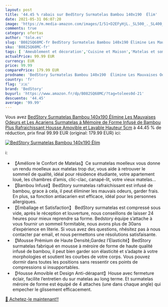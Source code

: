 ```yaml
---
layout: post
title: '44.45 % rabais sur BedStory Surmatelas Bambou 140x190  Élim'
date: 2021-05-31 06:07:20
image: 'https://m.media-amazon.com/images/I/51+D2EFyHjL._SL500_._SL400_.jpg'
comments: true
category: ofertas
author: 'tole.es'
slug: 'B082SQ68MC-fr BedStory Surmatelas Bambou 140x190 Élimine Les Mauvaises...'
sku: 'B082SQ68MC-fr'
tags: [ 'Ameublement et décoration','Cuisine et Maison','Matelas et sommiers pour adulte','Meubles','Meubles de chambre dadulte','Sur-matelas pour adulte','bedstory', ]
actualPrice: 99.99 EUR
currency: EUR
price: 99.99
comparePrice: 179.99 EUR
prodname: 'BedStory Surmatelas Bambou 140x190  Élimine Les Mauvaises Odeurs et Les Acariens  Surmatelas à Mémoire de Forme Infusé de Bambou Plus Rafraichissant  Housse Amovible et Lavable  Hauteur 5cm'
country: 'fr'
flag: '🇫🇷'
brand: 'BedStory'
buyurl: 'https://www.amazon.fr/dp/B082SQ68MC/?tag=tolees0d-21'
descuento: '44.45'
average: '99.99'
---
```


Vous avez [BedStory Surmatelas Bambou 140x190  Élimine Les Mauvaises Odeurs et Les Acariens  Surmatelas à Mémoire de Forme Infusé de Bambou Plus Rafraichissant  Housse Amovible et Lavable  Hauteur 5cm](https://www.amazon.fr/dp/B082SQ68MC/?tag=tolees0d-21)  à  44.45 % de réduction, prix final  99.99 EUR (original: 179.99 EUR) ici:

[![BedStory Surmatelas Bambou 140x190  Élim](https://m.media-amazon.com/images/I/51+D2EFyHjL._SL500_._SL400_.jpg)](https://www.amazon.fr/dp/B082SQ68MC/?tag=tolees0d-21)

ℹ️:

- 【Améliore le Confort de Matelas】Ce surmatelas moelleux vous donne un rendu moelleux aux matelas trop dur, vous aide à retrouver le sommeil de qualité, idéal pour résidence étudiante, votre apartement loué, les chambres d’amis, clic-clac, canapé-lit, votre vieux matelas...
- 【Bambou Infusé】BedStory surmatelas rafraichissant est infusé de bambou, grace à cela, il peut éliminer les mauvais odeurs, garder frais. En plus, sa fonction antiacarien est efficace, idéal pour les personnes allergiques.
- 【Emballage et Satisfaction】 BedStory surmatelas est compressé sous vide, après le réception et louverture, nous conseillons de laisser 24 heures pour mieux reprendre sa forme. Bedstory équipe s’attache à vous fournir un sommeil formitable, nous avons plus de 30ans d’expérience en literie. Si vous avez des questions, nhésitez pas à nous contacter par email, et nous permettons une résolutions satisfaisante.
- 【Mousse Prémium de Haute Densité,Gardez l’Elasticité】BedStory surmatelas fabriqué en mousse à méroire de forme de haute qualité infusé de bambou, il peut bien garder son élasticité et s’adapte à votre morphologies et soutient les courbes de votre corps. Vous pouvez dormir dans toutes les positions sans ressentir ces points de compressions si insupportables.
- 【Housse Amovible et Design Anti-dérapant】House avec fermeture éclair, facilite l’entretien du sur matelas au long terme. Et surmatelas méroire de forme est équipé de 4 attaches (une dans chaque angle) qui empecher le glissement efficacement.

[🛒 Achetez-le maintenant!!](https://www.amazon.fr/dp/B082SQ68MC/?tag=tolees0d-21)
